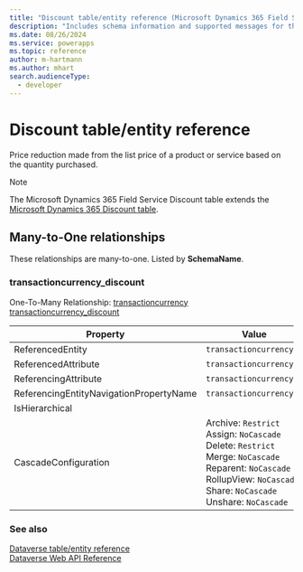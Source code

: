 ```yaml
---
title: "Discount table/entity reference (Microsoft Dynamics 365 Field Service)"
description: "Includes schema information and supported messages for the Discount table/entity with Microsoft Dynamics 365 Field Service."
ms.date: 08/26/2024
ms.service: powerapps
ms.topic: reference
author: m-hartmann
ms.author: mhart
search.audienceType: 
  - developer
---
```


# Discount table/entity reference

Price reduction made from the list price of a product or service based on the quantity purchased.

> [!NOTE]
> The Microsoft Dynamics 365 Field Service Discount table extends the [Microsoft Dynamics 365 Discount table](/dynamics365/developer/entities/discount).




## Many-to-One relationships

These relationships are many-to-one. Listed by **SchemaName**.

### <a name="BKMK_transactioncurrency_discount"></a> transactioncurrency_discount

One-To-Many Relationship: [transactioncurrency transactioncurrency_discount](transactioncurrency.md#BKMK_transactioncurrency_discount)

|Property|Value|
|---|---|
|ReferencedEntity|`transactioncurrency`|
|ReferencedAttribute|`transactioncurrencyid`|
|ReferencingAttribute|`transactioncurrencyid`|
|ReferencingEntityNavigationPropertyName|`transactioncurrencyid`|
|IsHierarchical||
|CascadeConfiguration|Archive: `Restrict`<br />Assign: `NoCascade`<br />Delete: `Restrict`<br />Merge: `NoCascade`<br />Reparent: `NoCascade`<br />RollupView: `NoCascade`<br />Share: `NoCascade`<br />Unshare: `NoCascade`|



### See also

[Dataverse table/entity reference](../about-entity-reference.md)  
[Dataverse Web API Reference](/power-apps/developer/data-platform/webapi/reference/about)   

